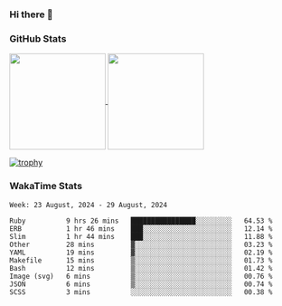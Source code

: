 ### Hi there 👋

### GitHub Stats

<a href="https://github.com/anuraghazra/github-readme-stats">
  <img align="center" height="170px" src="https://github-readme-stats.vercel.app/api/top-langs/?username=tksfjt1024&layout=compact&count_private=true&show_icons=true&show_icons=true&theme=graywhite" />
</a>
<a href="https://github.com/anuraghazra/github-readme-stats">
  <img align="center" height="170px" src="https://github-readme-stats.vercel.app/api?username=tksfjt1024&count_private=true&show_icons=true&show_icons=true&theme=graywhite" />
</a>

[![trophy](https://github-profile-trophy.vercel.app/?username=tksfjt1024)](https://github.com/ryo-ma/github-profile-trophy)

### WakaTime Stats

<!--START_SECTION:waka-->
```text
Week: 23 August, 2024 - 29 August, 2024

Ruby          9 hrs 26 mins   ████████████████░░░░░░░░░   64.53 % 
ERB           1 hr 46 mins    ███░░░░░░░░░░░░░░░░░░░░░░   12.14 % 
Slim          1 hr 44 mins    ███░░░░░░░░░░░░░░░░░░░░░░   11.88 % 
Other         28 mins         ▓░░░░░░░░░░░░░░░░░░░░░░░░   03.23 % 
YAML          19 mins         ▓░░░░░░░░░░░░░░░░░░░░░░░░   02.19 % 
Makefile      15 mins         ▒░░░░░░░░░░░░░░░░░░░░░░░░   01.73 % 
Bash          12 mins         ▒░░░░░░░░░░░░░░░░░░░░░░░░   01.42 % 
Image (svg)   6 mins          ▒░░░░░░░░░░░░░░░░░░░░░░░░   00.76 % 
JSON          6 mins          ▒░░░░░░░░░░░░░░░░░░░░░░░░   00.74 % 
SCSS          3 mins          ░░░░░░░░░░░░░░░░░░░░░░░░░   00.38 % 
```
<!--END_SECTION:waka-->
